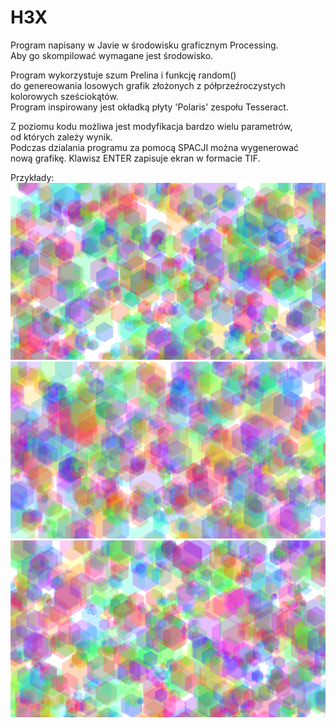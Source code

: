 # H3X
Program napisany w Javie w środowisku graficznym Processing.  
Aby go skompilować wymagane jest środowisko.  
  
Program wykorzystuje szum Prelina i funkcję random()  
do genereowania losowych grafik złożonych z półprzeźroczystych  
kolorowych sześciokątów.  
Program inspirowany jest okładką płyty 'Polaris' zespołu Tesseract.  
  
Z poziomu kodu możliwa jest modyfikacja bardzo wielu parametrów,  
od których zależy wynik.  
Podczas dzialania programu za pomocą SPACJI można wygenerować  
nową grafikę. Klawisz ENTER zapisuje ekran w formacie TIF.  
  
Przykłady:
![](01.tif)
![](02.tif)
![](03.tif)
